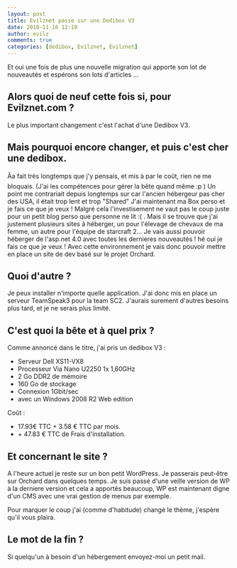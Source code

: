 ```yaml
---
layout: post
title: Evilznet passe sur une Dedibox V3
date: 2010-11-16 12:19
author: evilz
comments: true
categories: [dedibox, Evilznet, Evilznet]
---
```

<p>Et oui une fois de plus une nouvelle migration qui apporte son lot de nouveautés et espérons son lots d'articles ...</p>
<!--more-->
<h2>Alors quoi de neuf cette fois si, pour Evilznet.com ?</h2>
Le plus important changement c'est l'achat d'une Dedibox V3.
<h2>Mais pourquoi encore changer, et puis c'est cher une dedibox.</h2>
Ãa fait très longtemps que j'y pensais, et mis à par le coût, rien ne me bloquais. (J'ai les compétences pour gérer la bête quand même :p )
Un point me contrariait depuis longtemps sur car l'ancien hébergeur pas cher des USA, il était trop lent et trop "Shared"
J'ai maintenant ma Box perso et je fais ce que je veux !
Malgré cela l'investisement ne vaut pas le coup juste pour un petit blog perso que personne ne lit :( .
Mais il se trouve que j'ai justement plusieurs sites à héberger, un pour l'élevage de chevaux de ma femme, un autre pour l'équipe de starcraft 2...
Je vais aussi pouvoir héberger de l'asp.net 4.0 avec toutes les dernieres nouveautés ! hé oui je fais ce que je veux !
Avec cette environnement je vais donc pouvoir mettre en place un site de dev basé sur le projet Orchard.
<h2>Quoi d'autre ?</h2>
Je peux installer n'importe quelle application. J'ai donc mis en place un serveur TeamSpeak3 pour la team SC2.
J'aurais surement d'autres besoins  plus tard, et je ne serais plus limité.
<h2>C'est quoi la bête et à quel prix ?</h2>
Comme annoncé dans le titre, j'ai pris un dedibox V3 :
<ul>
	<li>Serveur Dell XS11-VX8</li>
	<li>Processeur Via Nano U2250 1x 1,60GHz</li>
	<li>2 Go DDR2 de mémoire</li>
	<li>160 Go de stockage</li>
	<li>Connexion 1Gbit/sec</li>
	<li>avec un Windows 2008 R2 Web edition</li>
</ul>
Coût :
<ul>
	<li>17.93€ TTC + 3.58 € TTC par mois.</li>
	<li>+ 47.83 € TTC de Frais d'installation.</li>
</ul>
<h2>Et concernant le site ?</h2>
A l'heure actuel je reste sur un bon petit WordPress. Je passerais peut-être sur Orchard dans quelques temps.
Je suis passé d'une veille version de WP à la derniere version et cela a apportés beaucoup, WP est maintenant digne d'un CMS avec une vrai gestion de menus par exemple.

Pour marquer le coup j'ai (comme d'habitude) changé le thème, j'espère qu'il vous plaira.
<h2>Le mot de la fin ?</h2>
Si quelqu'un à besoin d'un hébergement envoyez-moi un petit mail.
